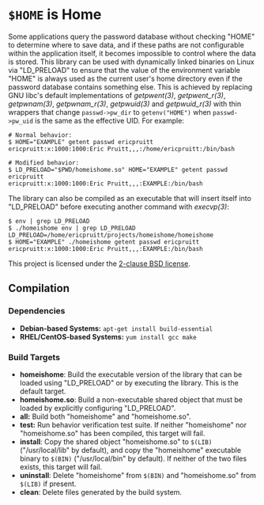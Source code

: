 `$HOME` is Home
===============

Some applications query the password database without checking "HOME" to
determine where to save data, and if these paths are not configurable within
the application itself, it becomes impossible to control where the data is
stored. This library can be used with dynamically linked binaries on Linux via
"LD_PRELOAD" to ensure that the value of the environment variable "HOME" is
always used as the current user's home directory even if the password database
contains something else. This is achieved by replacing GNU libc's default
implementations of _getpwent(3)_, _getpwent_r(3)_, _getpwnam(3)_,
_getpwnam_r(3)_, _getpwuid(3)_ and _getpwuid_r(3)_ with thin wrappers that
change `passwd->pw_dir` to `getenv("HOME")` when `passwd->pw_uid` is the same
as the effective UID. For example:

    # Normal behavior:
    $ HOME="EXAMPLE" getent passwd ericpruitt
    ericpruitt:x:1000:1000:Eric Pruitt,,,:/home/ericpruitt:/bin/bash

    # Modified behavior:
    $ LD_PRELOAD="$PWD/homeishome.so" HOME="EXAMPLE" getent passwd ericpruitt
    ericpruitt:x:1000:1000:Eric Pruitt,,,:EXAMPLE:/bin/bash

The library can also be compiled as an executable that will insert itself into
"LD_PRELOAD" before executing another command with _execvp(3)_:

    $ env | grep LD_PRELOAD
    $ ./homeishome env | grep LD_PRELOAD
    LD_PRELOAD=/home/ericpruitt/projects/homeishome/homeishome
    $ HOME="EXAMPLE" ./homeishome getent passwd ericpruitt
    ericpruitt:x:1000:1000:Eric Pruitt,,,:EXAMPLE:/bin/bash

This project is licensed under the [2-clause BSD license][bsd-2-clause].

  [bsd-2-clause]: http://opensource.org/licenses/BSD-2-Clause

Compilation
-----------

### Dependencies ###

- **Debian-based Systems:** `apt-get install build-essential`
- **RHEL/CentOS-based Systems:** `yum install gcc make`

### Build Targets ###

- **homeishome**: Build the executable version of the library that can be
  loaded using "LD_PRELOAD" or by executing the library. This is the default
  target.
- **homeishome.so**: Build a non-executable shared object that must be loaded
  by explicitly configuring "LD_PRELOAD".
- **all:** Build both "homeishome" and "homeishome.so".
- **test:** Run behavior verification test suite. If neither "homeishome" nor
  "homeishome.so" has been compiled, this target will fail.
- **install**: Copy the shared object "homeishome.so" to `$(LIB)`
  ("/usr/local/lib" by default), and copy the "homeishome" executable binary to
  `$(BIN)` ("/usr/local/bin" by default). If neither of the two files exists,
  this target will fail.
- **uninstall**: Delete "homeishome" from `$(BIN)` and "homeishome.so" from
  `$(LIB)` if present.
- **clean**: Delete files generated by the build system.

